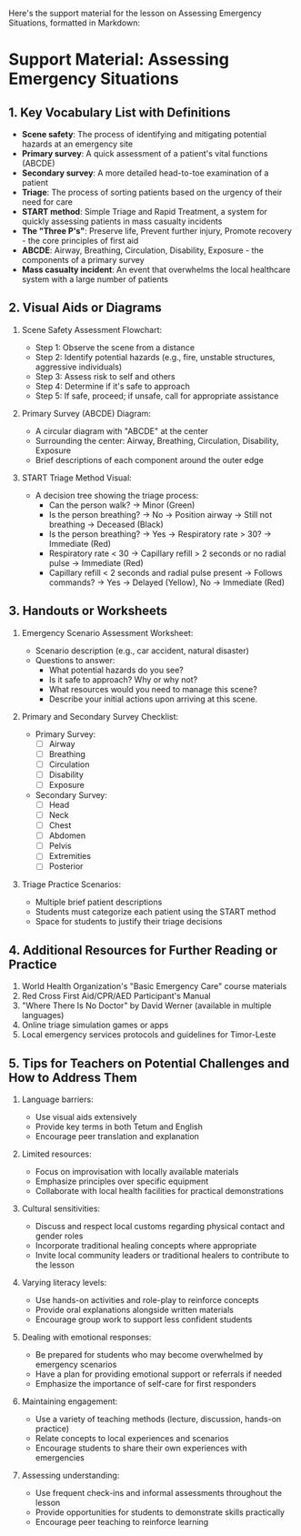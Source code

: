 Here's the support material for the lesson on Assessing Emergency Situations, formatted in Markdown:

# Support Material: Assessing Emergency Situations

## 1. Key Vocabulary List with Definitions

- **Scene safety**: The process of identifying and mitigating potential hazards at an emergency site
- **Primary survey**: A quick assessment of a patient's vital functions (ABCDE)
- **Secondary survey**: A more detailed head-to-toe examination of a patient
- **Triage**: The process of sorting patients based on the urgency of their need for care
- **START method**: Simple Triage and Rapid Treatment, a system for quickly assessing patients in mass casualty incidents
- **The "Three P's"**: Preserve life, Prevent further injury, Promote recovery - the core principles of first aid
- **ABCDE**: Airway, Breathing, Circulation, Disability, Exposure - the components of a primary survey
- **Mass casualty incident**: An event that overwhelms the local healthcare system with a large number of patients

## 2. Visual Aids or Diagrams

1. Scene Safety Assessment Flowchart:
   - Step 1: Observe the scene from a distance
   - Step 2: Identify potential hazards (e.g., fire, unstable structures, aggressive individuals)
   - Step 3: Assess risk to self and others
   - Step 4: Determine if it's safe to approach
   - Step 5: If safe, proceed; if unsafe, call for appropriate assistance

2. Primary Survey (ABCDE) Diagram:
   - A circular diagram with "ABCDE" at the center
   - Surrounding the center: Airway, Breathing, Circulation, Disability, Exposure
   - Brief descriptions of each component around the outer edge

3. START Triage Method Visual:
   - A decision tree showing the triage process:
     * Can the person walk? → Minor (Green)
     * Is the person breathing? → No → Position airway → Still not breathing → Deceased (Black)
     * Is the person breathing? → Yes → Respiratory rate > 30? → Immediate (Red)
     * Respiratory rate < 30 → Capillary refill > 2 seconds or no radial pulse → Immediate (Red)
     * Capillary refill < 2 seconds and radial pulse present → Follows commands? → Yes → Delayed (Yellow), No → Immediate (Red)

## 3. Handouts or Worksheets

1. Emergency Scenario Assessment Worksheet:
   - Scenario description (e.g., car accident, natural disaster)
   - Questions to answer:
     * What potential hazards do you see?
     * Is it safe to approach? Why or why not?
     * What resources would you need to manage this scene?
     * Describe your initial actions upon arriving at this scene.

2. Primary and Secondary Survey Checklist:
   - Primary Survey:
     * [ ] Airway
     * [ ] Breathing
     * [ ] Circulation
     * [ ] Disability
     * [ ] Exposure
   - Secondary Survey:
     * [ ] Head
     * [ ] Neck
     * [ ] Chest
     * [ ] Abdomen
     * [ ] Pelvis
     * [ ] Extremities
     * [ ] Posterior

3. Triage Practice Scenarios:
   - Multiple brief patient descriptions
   - Students must categorize each patient using the START method
   - Space for students to justify their triage decisions

## 4. Additional Resources for Further Reading or Practice

1. World Health Organization's "Basic Emergency Care" course materials
2. Red Cross First Aid/CPR/AED Participant's Manual
3. "Where There Is No Doctor" by David Werner (available in multiple languages)
4. Online triage simulation games or apps
5. Local emergency services protocols and guidelines for Timor-Leste

## 5. Tips for Teachers on Potential Challenges and How to Address Them

1. Language barriers:
   - Use visual aids extensively
   - Provide key terms in both Tetum and English
   - Encourage peer translation and explanation

2. Limited resources:
   - Focus on improvisation with locally available materials
   - Emphasize principles over specific equipment
   - Collaborate with local health facilities for practical demonstrations

3. Cultural sensitivities:
   - Discuss and respect local customs regarding physical contact and gender roles
   - Incorporate traditional healing concepts where appropriate
   - Invite local community leaders or traditional healers to contribute to the lesson

4. Varying literacy levels:
   - Use hands-on activities and role-play to reinforce concepts
   - Provide oral explanations alongside written materials
   - Encourage group work to support less confident students

5. Dealing with emotional responses:
   - Be prepared for students who may become overwhelmed by emergency scenarios
   - Have a plan for providing emotional support or referrals if needed
   - Emphasize the importance of self-care for first responders

6. Maintaining engagement:
   - Use a variety of teaching methods (lecture, discussion, hands-on practice)
   - Relate concepts to local experiences and scenarios
   - Encourage students to share their own experiences with emergencies

7. Assessing understanding:
   - Use frequent check-ins and informal assessments throughout the lesson
   - Provide opportunities for students to demonstrate skills practically
   - Encourage peer teaching to reinforce learning
